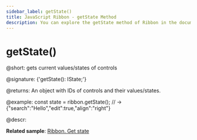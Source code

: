 ```yaml
---
sidebar_label: getState()
title: JavaScript Ribbon - getState Method 
description: You can explore the getState method of Ribbon in the documentation of the DHTMLX JavaScript UI library. Browse developer guides and API reference, try out code examples and live demos, and download a free 30-day evaluation version of DHTMLX Suite.
---
```


# getState()

@short: gets current values/states of controls

@signature: {'getState(): IState;'}

@returns:
An object with IDs of controls and their values/states.

@example:
const state = ribbon.getState(); // -> {"search":"Hello","edit":true,"align":"right"}

@descr:

**Related sample**: [Ribbon. Get state](https://snippet.dhtmlx.com/coei9fys)

[comment]: # (@related: ribbon/operating_ribbon.md#settinggetting-values-and-states)
